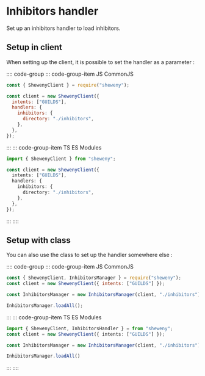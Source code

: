 # Inhibitors handler

Set up an inhibitors handler to load inhibitors.

## Setup in client

When setting up the client, it is possible to set the handler as a parameter :

:::: code-group
::: code-group-item JS CommonJS

```js
const { ShewenyClient } = require("sheweny");

const client = new ShewenyClient({
  intents: ["GUILDS"],
  handlers: {
    inhibitors: {
      directory: "./inhibitors",
    },
  },
});
```

:::
::: code-group-item TS ES Modules

```ts
import { ShewenyClient } from "sheweny";

const client = new ShewenyClient({
  intents: ["GUILDS"],
  handlers: {
    inhibitors: {
      directory: "./inhibitors",
    },
  },
});
```

:::
::::

## Setup with class

You can also use the class to set up the handler somewhere else :

:::: code-group
::: code-group-item JS CommonJS

```js
const { ShewenyClient, InhibitorsManager } = require("sheweny");
const client = new ShewenyClient({ intents: ["GUILDS"] });

const InhibitorsManager = new InhibitorsManager(client, "./inhibitors");

InhibitorsManager.loadAll();
```

:::
::: code-group-item TS ES Modules

```ts
import { ShewenyClient, InhibitorsHandler } = from "sheweny";
const client = new ShewenyClient({ intents: ["GUILDS"] });

const InhibitorsManager = new InhibitorsManager(client, "./inhibitors");

InhibitorsManager.loadAll()
```

:::
::::
